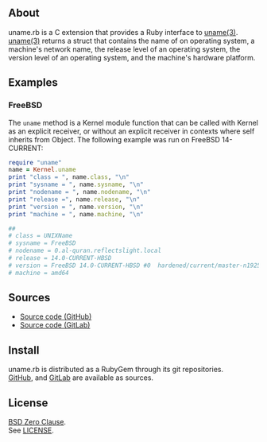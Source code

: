 ## About

uname.rb is a C extension that provides a Ruby interface to
[uname(3)](https://man.freebsd.org/cgi/man.cgi?query=uname&sektion=3).
[uname(3)](https://man.freebsd.org/cgi/man.cgi?query=uname&sektion=3)
returns a struct that contains the name of on operating system, a machine's
network name, the release level of an operating system, the version level of
an operating system, and the machine's hardware platform. 

## Examples

### FreeBSD

The `uname` method is a Kernel module function that can be called with
Kernel as an explicit receiver, or without an explicit receiver in contexts
where self inherits from Object. The following example was run on FreeBSD
14-CURRENT:

```ruby
require "uname"
name = Kernel.uname
print "class = ", name.class, "\n"
print "sysname = ", name.sysname, "\n"
print "nodename = ", name.nodename, "\n"
print "release =", name.release, "\n"
print "version = ", name.version, "\n"
print "machine = ", name.machine, "\n"

##
# class = UNIXName
# sysname = FreeBSD
# nodename = 0.al-quran.reflectslight.local
# release = 14.0-CURRENT-HBSD
# version = FreeBSD 14.0-CURRENT-HBSD #0  hardened/current/master-n192545-c7d6d4bb487: ...
# machine = amd64
```

## Sources

* [Source code (GitHub)](https://github.com/0x1eef/uname.rb#readme)
* [Source code (GitLab)](https://gitlab.com/0x1eef/uname.rb#about)

## Install

uname.rb is distributed as a RubyGem through its git repositories. <br>
[GitHub](https://github.com/0x1eef/uname.rb),
and
[GitLab](https://gitlab.com/0x1eef/uname.rb)
are available as sources.

## License

[BSD Zero Clause](https://choosealicense.com/licenses/0bsd/).
<br>
See [LICENSE](./LICENSE).

